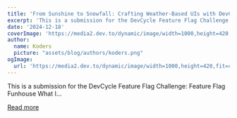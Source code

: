 ```yaml
---
title: 'From Sunshine to Snowfall: Crafting Weather-Based UIs with DevCycle Feature Flag Challenge'
excerpt: 'This is a submission for the DevCycle Feature Flag Challenge: Feature Flag Funhouse           What I...'
date: '2024-12-18'
coverImage: 'https://media2.dev.to/dynamic/image/width=1000,height=420,fit=cover,gravity=auto,format=auto/https%3A%2F%2Fdev-to-uploads.s3.amazonaws.com%2Fuploads%2Farticles%2Fapthamhznralxfbgf4bc.png'
author:
  name: Koders
  picture: "assets/blog/authors/koders.png"
ogImage:
  url: 'https://media2.dev.to/dynamic/image/width=1000,height=420,fit=cover,gravity=auto,format=auto/https%3A%2F%2Fdev-to-uploads.s3.amazonaws.com%2Fuploads%2Farticles%2Fapthamhznralxfbgf4bc.png'
---
```


This is a submission for the DevCycle Feature Flag Challenge: Feature Flag Funhouse           What I...

[Read more](https://dev.to/chintanonweb/from-sunshine-to-snowfall-crafting-weather-based-uis-with-devcycle-feature-flag-challenge-2m5j)
